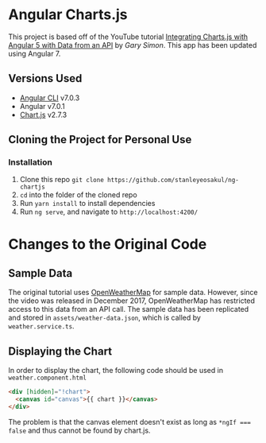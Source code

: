 # Angular Charts.js
This project is based off of the YouTube tutorial [Integrating Charts.js with Angular 5 with Data from an API](https://www.youtube.com/watch?v=RTzi5DS7On4) by *Gary Simon*.  This app has been updated using Angular 7.

## Versions Used
* [Angular CLI](https://github.com/angular/angular-cli) v7.0.3
* Angular v7.0.1
* [Chart.js](https://www.chartjs.org/) v2.7.3

## Cloning the Project for Personal Use
### Installation
1. Clone this repo `git clone https://github.com/stanleyeosakul/ng-chartjs`
1. `cd` into the folder of the cloned repo
1. Run `yarn install` to install dependencies
1. Run `ng serve`, and navigate to `http://localhost:4200/`

# Changes to the Original Code
## Sample Data
The original tutorial uses [OpenWeatherMap](https://openweathermap.org/) for sample data.  However, since the video was released in December 2017, OpenWeatherMap has restricted access to this data from an API call.  The sample data has been replicated and stored in `assets/weather-data.json`, which is called by `weather.service.ts`.

## Displaying the Chart
In order to display the chart, the following code should be used in `weather.component.html`

```html
<div [hidden]="!chart">
  <canvas id="canvas">{{ chart }}</canvas>
</div>
```

The problem is that the canvas element doesn't exist as long as `*ngIf === false` and thus cannot be found by chart.js.
